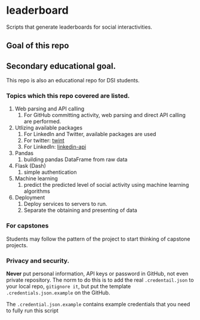 # leaderboard

Scripts that generate leaderboards for social interactivities.

## Goal of this repo

## Secondary educational goal.

This repo is also an educational repo for DSI students.

### Topics which this repo covered are listed.

1. Web parsing and API calling
   1. For GitHub committing activity, web parsing and direct API calling are performed.
2. Utlizing available packages
   1. For LinkedIn and Twitter, available packages are used
   2. For twitter: [twint](https://github.com/twintproject/twint)
   3. For LinkedIn: [linkedin-api](https://github.com/tomquirk/linkedin-api)
3. Pandas
   1. building pandas DataFrame from raw data
4. Flask (Dash)
   1. simple authentication
5. Machine learning
   1. predict the predicted level of social activity using machine learning algorithms
6. Deployment
   1. Deploy services to servers to run.
   2. Separate the obtaining and presenting of data

### For capstones

Students may follow the pattern of the project to start thinking of capstone projects.

### Privacy and security.

**Never** put personal information, API keys or password in GitHub, not even private repository. The norm to do this is to add the real `.credentail.json` to your local repo, `gitignore it`, but put the template `.credentials.json.example` on the GitHub.

The `.credential.json.example` contains example credentials that you need to fully run this script
